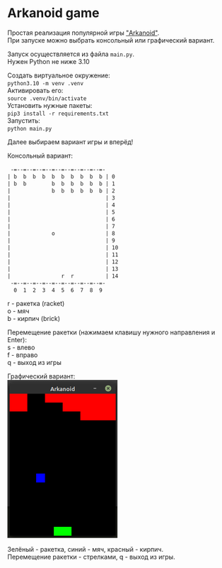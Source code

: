 
# Arkanoid game

Простая реализация популярной игры ["Arkanoid"](https://ru.wikipedia.org/wiki/Arkanoid).  
При запуске можно выбрать консольный или графический вариант.

Запуск осуществляется из файла `main.py`.  
Нужен Python не ниже 3.10  

Cоздать виртуальное окружение:  
`python3.10 -m venv .venv`  
Активировать его:  
`source .venv/bin/activate`  
Установить нужные пакеты:  
`pip3 install -r requirements.txt`  
Запустить:  
`python main.py`  

Далее выбираем вариант игры и вперёд!

Консольный вариант:  

```
 -=--=--=--=--=--=--=--=--=--=-
| b  b  b  b  b  b  b  b  b  b | 0
| b  b        b  b  b  b  b  b | 1
|             b  b  b  b  b  b | 2
|                              | 3
|                              | 4
|                              | 5
|                              | 6
|                              | 7
|             o                | 8
|                              | 9
|                              | 10
|                              | 11
|                              | 12
|                              | 13
|                r  r          | 14
 -=--=--=--=--=--=--=--=--=--=-
  0  1  2  3  4  5  6  7  8  9
```

r - ракетка (racket)  
o - мяч  
b - кирпич (brick)  

Перемещение ракетки (нажимаем клавишу нужного направления и Enter):  
s - влево  
f - вправо  
q - выход из игры


Графический вариант:  
![arkanoid_game_screen](/arkanoid_game_screen.png "arkanoid_game_screen")

Зелёный - ракетка, синий - мяч, красный - кирпич.  
Перемещение ракетки - стрелками, q - выход из игры.  
